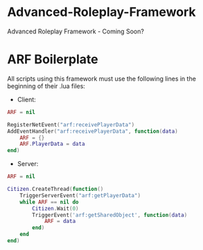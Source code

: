 # Advanced-Roleplay-Framework
Advanced Roleplay Framework - Coming Soon?
# ARF Boilerplate
All scripts using this framework must use the following lines in the beginning of their .lua files:
- Client:
```lua
ARF = nil

RegisterNetEvent("arf:receivePlayerData")
AddEventHandler("arf:receivePlayerData", function(data)
	ARF = {}
	ARF.PlayerData = data
end)
```
- Server:
```lua
ARF = nil

Citizen.CreateThread(function()
	TriggerServerEvent("arf:getPlayerData")
	while ARF == nil do
		Citizen.Wait(0)
		TriggerEvent('arf:getSharedObject', function(data) 
			ARF = data
		end)
	end
end)
```
